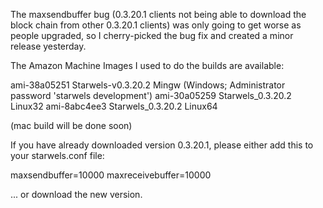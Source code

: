 The maxsendbuffer bug (0.3.20.1 clients not being able to download the block chain from other 0.3.20.1 clients) was only going to get
worse as people upgraded, so I cherry-picked the bug fix and created a minor release yesterday.

The Amazon Machine Images I used to do the builds are available:

  ami-38a05251   Starwels-v0.3.20.2 Mingw    (Windows; Administrator password 'starwels development')
  ami-30a05259   Starwels_0.3.20.2 Linux32
  ami-8abc4ee3   Starwels_0.3.20.2 Linux64

(mac build will be done soon)

If you have already downloaded version 0.3.20.1, please either add this to your starwels.conf file:

  maxsendbuffer=10000
  maxreceivebuffer=10000

... or download the new version.
